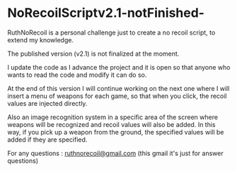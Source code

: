 # NoRecoilScriptv2.1-notFinished-
RuthNoRecoil is a personal challenge just to create a no recoil script, to extend my knowledge.

The published version (v2.1) is not finalized at the moment.

I update the code as I advance the project and it is open so that anyone who wants to read the code and modify it can do so.

At the end of this version I will continue working on the next one where I will insert a menu of weapons for each game, so that when you click, the recoil values 
are injected directly.

Also an image recognition system in a specific area of the screen where weapons will be recognized and recoil values 
will also be added. In this way, if you pick up a weapon from the ground, the specified values will be added if they are specified.

For any questions : ruthnorecoil@gmail.com (this gmail it's just for answer questions)

